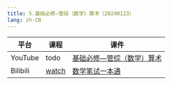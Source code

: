 ```yaml
---
title: 5.基础必修—管综（数学）算术（20240123）
lang: zh-CN
---
```


| 平台       | 课程                                                                                                                                    | 课件                                                                                                                                                                                                              |
|----------|---------------------------------------------------------------------------------------------------------------------------------------|-----------------------------------------------------------------------------------------------------------------------------------------------------------------------------------------------------------------|
| YouTube  | todo                                                                                                                                  | [基础必修—管综（数学）算术](../../public/math/%E6%95%B0%E5%AD%A6-%E6%AD%A3%E5%BC%8F%E8%AF%BE/pdf/%E5%9F%BA%E7%A1%80%E5%BF%85%E4%BF%AE%E2%80%94%E7%AE%A1%E7%BB%BC%EF%BC%88%E6%95%B0%E5%AD%A6%EF%BC%89%E7%AE%97%E6%9C%AF.pdf) |
| Bilibili | [watch](https://www.bilibili.com/video/BV1poW2e9EwS?spm_id_from=333.788.videopod.sections&vd_source=752f1f454ebffd32e5dbe02742c48dab) | [数学笔试一本通](../../public/math/%E6%95%B0%E5%AD%A6-%E5%9F%BA%E7%A1%80%E8%AF%BE/pdf/1.%E3%80%90%E7%AC%94%E8%AF%95%E4%B8%80%E6%9C%AC%E9%80%9A%E3%80%91%E7%AE%A1%E7%BB%BC-%E6%95%B0%E5%AD%A6.pdf)                      |

